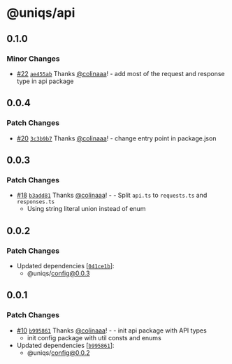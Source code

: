 # @uniqs/api

## 0.1.0

### Minor Changes

- [#22](https://github.com/colinaaa/UniqueMono/pull/22) [`ae455ab`](https://github.com/colinaaa/UniqueMono/commit/ae455abde9c5302c8dccb3bdf7daa4f31aa50b71) Thanks [@colinaaa](https://github.com/colinaaa)! - add most of the request and response type in api package

## 0.0.4

### Patch Changes

- [#20](https://github.com/colinaaa/UniqueMono/pull/20) [`3c3b9b7`](https://github.com/colinaaa/UniqueMono/commit/3c3b9b762bcf174bcf0d3583d53ad12abd00ff81) Thanks [@colinaaa](https://github.com/colinaaa)! - change entry point in package.json

## 0.0.3

### Patch Changes

- [#18](https://github.com/colinaaa/UniqueMono/pull/18) [`b3add81`](https://github.com/colinaaa/UniqueMono/commit/b3add817234e90d6bd8ca54d4b04ff1dd1b9221e) Thanks [@colinaaa](https://github.com/colinaaa)! - - Split `api.ts` to `requests.ts` and `responses.ts`
  - Using string literal union instead of enum

## 0.0.2

### Patch Changes

- Updated dependencies [[`041ce1b`](https://github.com/colinaaa/UniqueMono/commit/041ce1bf40e073f5c239cc1693e5c985b87b60fd)]:
  - @uniqs/config@0.0.3

## 0.0.1

### Patch Changes

- [#10](https://github.com/colinaaa/UniqueMono/pull/10) [`b995861`](https://github.com/colinaaa/UniqueMono/commit/b9958616261616d0877109ceca725ec5f4353f23) Thanks [@colinaaa](https://github.com/colinaaa)! - - init api package with API types
  - init config package with util consts and enums
- Updated dependencies [[`b995861`](https://github.com/colinaaa/UniqueMono/commit/b9958616261616d0877109ceca725ec5f4353f23)]:
  - @uniqs/config@0.0.2
